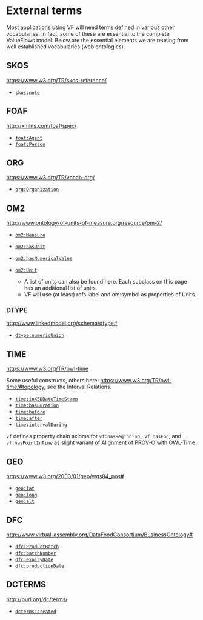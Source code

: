 # External terms

Most applications using VF will need terms defined in various other vocabularies.  In fact, some of these are essential to the complete ValueFlows model. Below are the essential elements we are reusing from well established vocabularies (web ontologies).

## SKOS

https://www.w3.org/TR/skos-reference/

* [`skos:note`](https://www.w3.org/TR/skos-reference/#note)

## FOAF

http://xmlns.com/foaf/spec/

* [`foaf:Agent`](http://xmlns.com/foaf/spec/#term_Agent)
* [`foaf:Person`](http://xmlns.com/foaf/spec/#term_Person)

## ORG

https://www.w3.org/TR/vocab-org/

* [`org:Organization`](https://www.w3.org/TR/vocab-org/#org:Organization)

## OM2

http://www.ontology-of-units-of-measure.org/resource/om-2/

* [`om2:Measure`](http://www.ontology-of-units-of-measure.org/resource/om-2/Measure)
* [`om2:hasUnit`](http://www.ontology-of-units-of-measure.org/resource/om-2/hasUnit)
* [`om2:hasNumericalValue`](http://www.ontology-of-units-of-measure.org/resource/om-2/hasNumericalValue)


* [`om2:Unit`](http://www.ontology-of-units-of-measure.org/resource/om-2/Unit)
    * A list of units can also be found here.  Each subclass on this page has an additional list of units.
    * VF will use (at least) rdfs:label and om:symbol as properties of Units.

### DTYPE

http://www.linkedmodel.org/schema/dtype#

* [`dtype:numericUnion`](http://www.linkedmodel.org/schema/dtype#numericUnion)

## TIME

https://www.w3.org/TR/owl-time

Some useful constructs, others here: https://www.w3.org/TR/owl-time/#topology, see the Interval Relations.

* [`time:inXSDDateTimeStamp`](https://www.w3.org/TR/owl-time/#time:inXSDDateTimeStamp)
* [`time:hasDuration`](https://www.w3.org/TR/owl-time/#time:hasDuration)
* [`time:before`](https://www.w3.org/TR/owl-time/#time:before)
* [`time:after`](https://www.w3.org/TR/owl-time/#time:after)
* [`time:intervalDuring`](https://www.w3.org/TR/owl-time/#time:intervalDuring)

`vf` defines property chain axioms for `vf:hasBeginning` , `vf:hasEnd`, and `vf:hasPointInTime` as slight variant
of [Alignment of PROV-O with OWL-Time](https://www.w3.org/TR/owl-time/#time-prov).

## GEO

https://www.w3.org/2003/01/geo/wgs84_pos#

* [`geo:lat`](https://www.w3.org/2003/01/geo/wgs84_pos#lat)
* [`geo:long`](https://www.w3.org/2003/01/geo/wgs84_pos#long)
* [`geo:alt`](https://www.w3.org/2003/01/geo/wgs84_pos#alt)

## DFC

http://www.virtual-assembly.org/DataFoodConsortium/BusinessOntology#

* [`dfc:ProductBatch`](http://www.virtual-assembly.org/DataFoodConsortium/BusinessOntology#ProductBatch)
* [`dfc:batchNumber`](http://www.virtual-assembly.org/DataFoodConsortium/BusinessOntology#batchNumber)
* [`dfc:expiryDate`](http://www.virtual-assembly.org/DataFoodConsortium/BusinessOntology#expiryDate)
* [`dfc:productionDate`](http://www.virtual-assembly.org/DataFoodConsortium/BusinessOntology#productionDate)

## DCTERMS

http://purl.org/dc/terms/

* [`dcterms:created`](http://purl.org/dc/terms/created)
